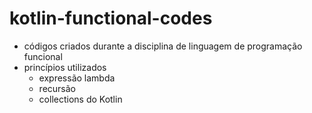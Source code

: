 # kotlin-functional-codes

* códigos criados durante a disciplina de linguagem de programação funcional
* princípios utilizados
  * expressão lambda
  * recursão
  * collections do Kotlin
    
